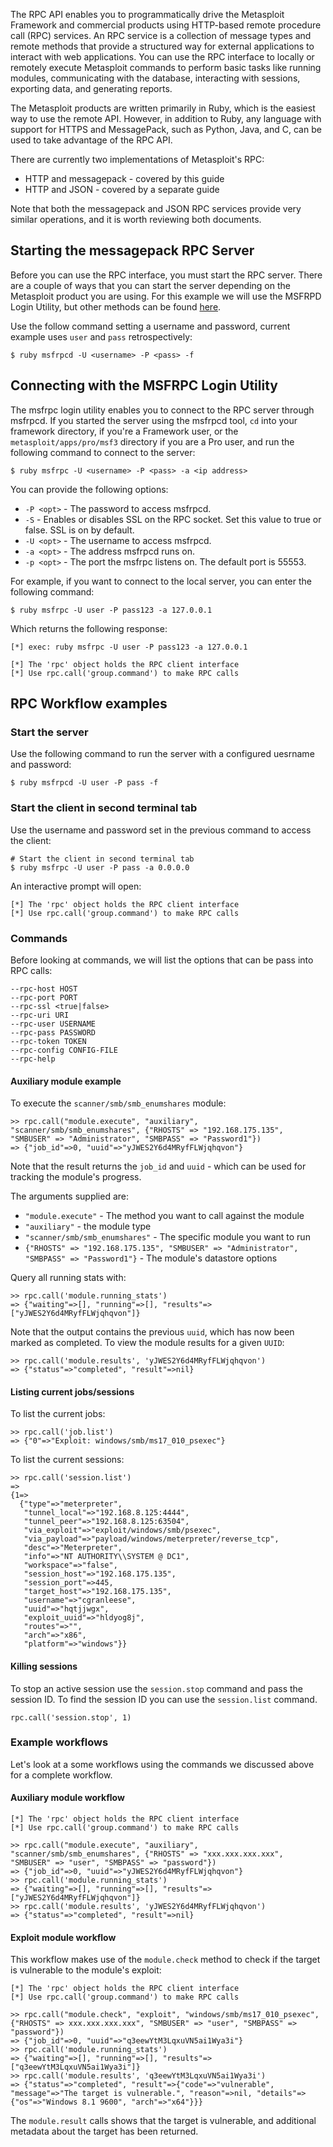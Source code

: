 The RPC API enables you to programmatically drive the Metasploit Framework and commercial products using HTTP-based remote procedure call (RPC) services. An RPC service is a collection of message types and remote methods that provide a structured way for external applications to interact with web applications. You can use the RPC interface to locally or remotely execute Metasploit commands to perform basic tasks like running modules, communicating with the database, interacting with sessions, exporting data, and generating reports.

The Metasploit products are written primarily in Ruby, which is the easiest way to use the remote API. However, in addition to Ruby, any language with support for HTTPS and MessagePack, such as Python, Java, and C, can be used to take advantage of the RPC API.

There are currently two implementations of Metasploit's RPC:

- HTTP and messagepack - covered by this guide
- HTTP and JSON - covered by a separate guide

Note that both the messagepack and JSON RPC services provide very similar operations, and it is worth reviewing both documents.

## Starting the messagepack RPC Server

Before you can use the RPC interface, you must start the RPC server. There are a couple of ways that you can start the server depending on the Metasploit product you are using. For this example we will use the MSFRPD Login Utility, but other methods can be found [here](https://docs.rapid7.com/metasploit/rpc-api).

Use the follow command setting a username and password, current example uses `user` and `pass` retrospectively:

```
$ ruby msfrpcd -U <username> -P <pass> -f
```

## Connecting with the MSFRPC Login Utility

The msfrpc login utility enables you to connect to the RPC server through msfrpcd. If you started the server using the msfrpcd tool, `cd`  into your framework directory, if you're a Framework user, or the `metasploit/apps/pro/msf3` directory if you are a Pro user, and run the following command to connect to the server:

```
$ ruby msfrpc -U <username> -P <pass> -a <ip address>
```
You can provide the following options:

- `-P <opt>` - The password to access msfrpcd.
- `-S` - Enables or disables SSL on the RPC socket. Set this value to true or false. SSL is on by default.
- `-U <opt>` - The username to access msfrpcd.
- `-a <opt>` - The address msfrpcd runs on.
- `-p <opt>` - The port the msfrpc listens on. The default port is 55553.

For example, if you want to connect to the local server, you can enter the following command:
```
$ ruby msfrpc -U user -P pass123 -a 127.0.0.1
```

Which returns the following response:

```
[*] exec: ruby msfrpc -U user -P pass123 -a 127.0.0.1

[*] The 'rpc' object holds the RPC client interface
[*] Use rpc.call('group.command') to make RPC calls
```

## RPC Workflow examples

### Start the server

Use the following command to run the server with a configured uesrname and password:

```
$ ruby msfrpcd -U user -P pass -f
```

### Start the client in second terminal tab

Use the username and password set in the previous command to access the client:

```
# Start the client in second terminal tab
$ ruby msfrpc -U user -P pass -a 0.0.0.0
```

An interactive prompt will open:

```
[*] The 'rpc' object holds the RPC client interface
[*] Use rpc.call('group.command') to make RPC calls
```

### Commands

Before looking at commands, we will list the options that can be pass into RPC calls:
```
--rpc-host HOST
--rpc-port PORT
--rpc-ssl <true|false>
--rpc-uri URI
--rpc-user USERNAME
--rpc-pass PASSWORD
--rpc-token TOKEN
--rpc-config CONFIG-FILE
--rpc-help
```

#### Auxiliary module example

To execute the `scanner/smb/smb_enumshares` module:

```
>> rpc.call("module.execute", "auxiliary", "scanner/smb/smb_enumshares", {"RHOSTS" => "192.168.175.135", "SMBUSER" => "Administrator", "SMBPASS" => "Password1"})
=> {"job_id"=>0, "uuid"=>"yJWES2Y6d4MRyfFLWjqhqvon"}
```

Note that the result returns the `job_id` and `uuid` - which can be used for tracking the module's progress.

The arguments supplied are:

- `"module.execute"` - The method you want to call against the module
- `"auxiliary"` - the module type
- `"scanner/smb/smb_enumshares"` - The specific module you want to run
- `{"RHOSTS" => "192.168.175.135", "SMBUSER" => "Administrator", "SMBPASS" => "Password1"}` - The module's datastore options

Query all running stats with:

```
>> rpc.call('module.running_stats')
=> {"waiting"=>[], "running"=>[], "results"=>["yJWES2Y6d4MRyfFLWjqhqvon"]}
```

Note that the output contains the previous `uuid`, which has now been marked as completed.
To view the module results for a given `UUID`:

```
>> rpc.call('module.results', 'yJWES2Y6d4MRyfFLWjqhqvon')
=> {"status"=>"completed", "result"=>nil}
```

#### Listing current jobs/sessions

To list the current jobs:

```
>> rpc.call('job.list')
=> {"0"=>"Exploit: windows/smb/ms17_010_psexec"}
```

To list the current sessions:

```
>> rpc.call('session.list')
=>
{1=>
  {"type"=>"meterpreter",
   "tunnel_local"=>"192.168.8.125:4444",
   "tunnel_peer"=>"192.168.8.125:63504",
   "via_exploit"=>"exploit/windows/smb/psexec",
   "via_payload"=>"payload/windows/meterpreter/reverse_tcp",
   "desc"=>"Meterpreter",
   "info"=>"NT AUTHORITY\\SYSTEM @ DC1",
   "workspace"=>"false",
   "session_host"=>"192.168.175.135",
   "session_port"=>445,
   "target_host"=>"192.168.175.135",
   "username"=>"cgranleese",
   "uuid"=>"hqtjjwgx",
   "exploit_uuid"=>"hldyog8j",
   "routes"=>"",
   "arch"=>"x86",
   "platform"=>"windows"}}
```

#### Killing sessions

To stop an active session use the `session.stop` command and pass the session ID. To find the session ID you can use the `session.list` command. 

```
rpc.call('session.stop', 1)
```

### Example workflows

Let's look at a some workflows using the commands we discussed above for a complete workflow.

#### Auxiliary module workflow

```
[*] The 'rpc' object holds the RPC client interface 
[*] Use rpc.call('group.command') to make RPC calls

>> rpc.call("module.execute", "auxiliary", "scanner/smb/smb_enumshares", {"RHOSTS" => "xxx.xxx.xxx.xxx", "SMBUSER" => "user", "SMBPASS" => "password"})
=> {"job_id"=>0, "uuid"=>"yJWES2Y6d4MRyfFLWjqhqvon"}
>> rpc.call('module.running_stats')
=> {"waiting"=>[], "running"=>[], "results"=>["yJWES2Y6d4MRyfFLWjqhqvon"]}
>> rpc.call('module.results', 'yJWES2Y6d4MRyfFLWjqhqvon')
=> {"status"=>"completed", "result"=>nil}
```

#### Exploit module workflow

This workflow makes use of the `module.check` method to check if the target is vulnerable to the module's exploit:

```
[*] The 'rpc' object holds the RPC client interface 
[*] Use rpc.call('group.command') to make RPC calls 

>> rpc.call("module.check", "exploit", "windows/smb/ms17_010_psexec", {"RHOSTS" => xxx.xxx.xxx.xxx", "SMBUSER" => "user", "SMBPASS" => "password"}) 
=> {"job_id"=>0, "uuid"=>"q3eewYtM3LqxuVN5ai1Wya3i"} 
>> rpc.call('module.running_stats') 
=> {"waiting"=>[], "running"=>[], "results"=>["q3eewYtM3LqxuVN5ai1Wya3i"]} 
>> rpc.call('module.results', 'q3eewYtM3LqxuVN5ai1Wya3i') 
=> {"status"=>"completed", "result"=>{"code"=>"vulnerable", "message"=>"The target is vulnerable.", "reason"=>nil, "details"=>{"os"=>"Windows 8.1 9600", "arch"=>"x64"}}}
```

The `module.result` calls shows that the target is vulnerable, and additional metadata about the target has been returned.
